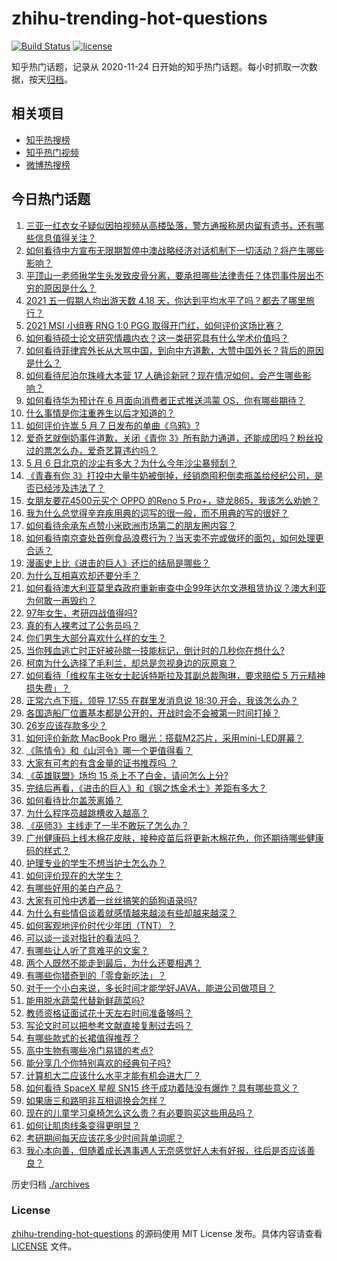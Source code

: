 # zhihu-trending-hot-questions

[![Build Status](https://github.com/justjavac/zhihu-trending-hot-questions/workflows/ci/badge.svg?branch=master)](https://github.com/justjavac/zhihu-trending-hot-questions/actions)
[![license](https://img.shields.io/github/license/justjavac/zhihu-trending-hot-questions)](https://github.com/justjavac/zhihu-trending-hot-questions/blob/master/LICENSE)

知乎热门话题，记录从 2020-11-24 日开始的知乎热门话题。每小时抓取一次数据，按天[归档](./archives)。

## 相关项目

- [知乎热搜榜](https://github.com/justjavac/zhihu-trending-top-search)
- [知乎热门视频](https://github.com/justjavac/zhihu-trending-hot-video)
- [微博热搜榜](https://github.com/justjavac/weibo-trending-hot-search)

## 今日热门话题

<!-- BEGIN -->
<!-- 最后更新时间 Fri May 07 2021 02:09:58 GMT+0800 (China Standard Time) -->

1. [三亚一红衣女子疑似因拍视频从高楼坠落，警方通报称房内留有遗书，还有哪些信息值得关注？](https://www.zhihu.com/question/458070461)
2. [如何看待中方宣布无限期暂停中澳战略经济对话机制下一切活动？将产生哪些影响？](https://www.zhihu.com/question/458017814)
3. [平顶山一老师揪学生头发致皮骨分离，要承担哪些法律责任？体罚事件层出不穷的原因是什么？](https://www.zhihu.com/question/458043387)
4. [2021 五一假期人均出游天数 4.18
   天，你达到平均水平了吗？都去了哪里旅行？](https://www.zhihu.com/question/458009515)
5. [2021 MSI 小组赛 RNG 1:0 PGG
   取得开门红，如何评价这场比赛？](https://www.zhihu.com/question/458124015)
6. [如何看待硕士论文研究情趣内衣？这一类研究具有什么学术价值吗？](https://www.zhihu.com/question/457147408)
7. [如何看待菲律宾外长从大骂中国，到向中方道歉，大赞中国外长？背后的原因是什么？](https://www.zhihu.com/question/457922516)
8. [如何看待尼泊尔珠峰大本营 17
   人确诊新冠？现在情况如何，会产生哪些影响？](https://www.zhihu.com/question/458025451)
9. [如何看待华为预计在 6 月面向消费者正式推送鸿蒙
   OS，你有哪些期待？](https://www.zhihu.com/question/457820791)
10. [什么事情是你注重养生以后才知道的？](https://www.zhihu.com/question/451372641)
11. [如何评价许嵩 5 月 7 日发布的单曲《乌鸦》?](https://www.zhihu.com/question/458033842)
12. [爱奇艺就倒奶事件道歉，关闭《青你
    3》所有助力通道，还能成团吗？粉丝投过的票怎么办，爱奇艺算违约吗？](https://www.zhihu.com/question/458134685)
13. [5 月 6 日北京的沙尘有多大？为什么今年沙尘暴频刮？](https://www.zhihu.com/question/458041483)
14. [《青春有你
    3》打投中大量牛奶被倒掉，经销商囤积倒卖瓶盖给经纪公司，是否已经涉及违法了？](https://www.zhihu.com/question/457626102)
15. [女朋友要花4500元买个 OPPO 的Reno 5
    Pro+，骁龙865，我该怎么劝她？](https://www.zhihu.com/question/455818485)
16. [我为什么总觉得辛弃疾用典的词写的很一般，而不用典的写的很好？](https://www.zhihu.com/question/51075975)
17. [如何看待余承东点赞小米欧洲市场第二的朋友圈内容？](https://www.zhihu.com/question/458030150)
18. [如何看待南京查处首例食品浪费行为？当天卖不完或做坏的面包，如何处理更合适？](https://www.zhihu.com/question/457974834)
19. [漫画史上比《进击的巨人》还烂的结局是哪些？](https://www.zhihu.com/question/457941791)
20. [为什么互相喜欢却还要分手？](https://www.zhihu.com/question/303998486)
21. [如何看待澳大利亚莫里森政府重新审查中企99年达尔文港租赁协议？澳大利亚为何敢一再毁约？](https://www.zhihu.com/question/457757110)
22. [97年女生，考研四战值得吗?](https://www.zhihu.com/question/451524041)
23. [真的有人裸考过了公务员吗？](https://www.zhihu.com/question/276113114)
24. [你们男生大部分喜欢什么样的女生？](https://www.zhihu.com/question/440011949)
25. [当你残血逃亡时正好被孙膑一技能标记，倒计时的几秒你在想什么?](https://www.zhihu.com/question/457388857)
26. [柯南为什么选择了毛利兰，却总是忽视身边的灰原哀？](https://www.zhihu.com/question/53067413)
27. [如何看待「维权车主张女士起诉特斯拉及其副总裁陶琳，要求赔偿 5
    万元精神损失费」？](https://www.zhihu.com/question/458105347)
28. [正常六点下班，领导 17:55 在群里发消息说 18:30
    开会，我该怎么办？](https://www.zhihu.com/question/441394605)
29. [各国造船厂位置基本都是公开的，开战时会不会被第一时间打掉？](https://www.zhihu.com/question/457603191)
30. [26岁应该存款多少？](https://www.zhihu.com/question/374909843)
31. [如何评价新款 MacBook Pro
    曝光：搭载M2芯片，采用mini-LED屏幕？](https://www.zhihu.com/question/457911220)
32. [《陈情令》和《山河令》哪一个更值得看？](https://www.zhihu.com/question/452480039)
33. [大家有可考的有含金量的证书推荐吗 ？](https://www.zhihu.com/question/428848820)
34. [《英雄联盟》场均 15 杀上不了白金，请问怎么上分?](https://www.zhihu.com/question/457810299)
35. [完结后再看，《进击的巨人》和《钢之炼金术士》差距有多大？](https://www.zhihu.com/question/457859510)
36. [如何看待比尔盖茨离婚？](https://www.zhihu.com/question/457735506)
37. [为什么程序员越跳槽收入越高？](https://www.zhihu.com/question/455248912)
38. [《巫师3》主线走了一半不敢玩了怎么办？](https://www.zhihu.com/question/429592567)
39. [广州健康码上线木棉花皮肤，接种疫苗后将更新木棉花色，你还期待哪些健康码的样式？](https://www.zhihu.com/question/458038270)
40. [护理专业的学生不想当护士怎么办？](https://www.zhihu.com/question/312670811)
41. [如何评价现在的大学生？](https://www.zhihu.com/question/26452022)
42. [有哪些好用的美白产品？](https://www.zhihu.com/question/47203247)
43. [大家有可怜中透着一丝丝搞笑的舔狗语录吗?](https://www.zhihu.com/question/410762692)
44. [为什么有些情侣谈着就感情越来越淡有些却越来越深？](https://www.zhihu.com/question/27713207)
45. [如何客观地评价时代少年团（TNT）？](https://www.zhihu.com/question/445848410)
46. [可以谈一谈对指针的看法吗？](https://www.zhihu.com/question/446081991)
47. [有哪些让人听了意难平的文案？](https://www.zhihu.com/question/441159566)
48. [两个人既然不能走到最后，为什么还要相遇？](https://www.zhihu.com/question/455035822)
49. [有哪些你猎奇到的「零食新吃法」？](https://www.zhihu.com/question/457262929)
50. [对于一个小白来说，多长时间才能学好JAVA，能进公司做项目？](https://www.zhihu.com/question/447434199)
51. [能用脱水蔬菜代替新鲜蔬菜吗?](https://www.zhihu.com/question/423534763)
52. [教师资格证面试花十天左右时间准备够吗？](https://www.zhihu.com/question/433616547)
53. [写论文时可以把参考文献直接复制过去吗？](https://www.zhihu.com/question/303759376)
54. [有哪些款式的长裙值得推荐？](https://www.zhihu.com/question/270950909)
55. [高中生物有哪些冷门易错的考点?](https://www.zhihu.com/question/447559813)
56. [能分享几个你特别喜欢的经典句子吗?](https://www.zhihu.com/question/457082503)
57. [计算机大二应该什么水平才能有机会进大厂？](https://www.zhihu.com/question/455993306)
58. [如何看待 SpaceX 星舰 SN15
    终于成功着陆没有爆炸？具有哪些意义？](https://www.zhihu.com/question/457998938)
59. [如果唐三和路明非互相调换会怎样？](https://www.zhihu.com/question/457614079)
60. [现在的儿童学习桌椅怎么这么贵？有必要购买这些用品吗？](https://www.zhihu.com/question/41871182)
61. [如何让肌肉线条变得更明显？](https://www.zhihu.com/question/457071972)
62. [考研期间每天应该花多少时间背单词呢？](https://www.zhihu.com/question/457500055)
63. [我心本向善，但随着成长遇事遇人无奈感觉好人未有好报，往后是否应该善良？](https://www.zhihu.com/question/455632902)

<!-- END -->

历史归档 [./archives](./archives)

### License

[zhihu-trending-hot-questions](https://github.com/justjavac/zhihu-trending-hot-questions)
的源码使用 MIT License 发布。具体内容请查看 [LICENSE](./LICENSE) 文件。
